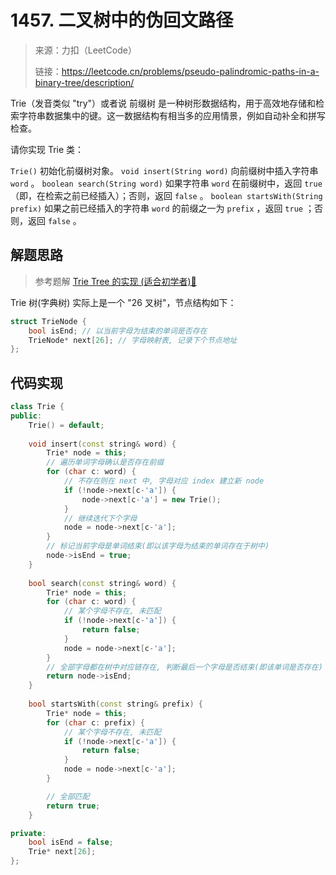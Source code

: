 ﻿# 1457. 二叉树中的伪回文路径
> 来源：力扣（LeetCode）
> 
> 链接：https://leetcode.cn/problems/pseudo-palindromic-paths-in-a-binary-tree/description/

Trie（发音类似 "try"）或者说 前缀树 是一种树形数据结构，用于高效地存储和检索字符串数据集中的键。这一数据结构有相当多的应用情景，例如自动补全和拼写检查。

请你实现 Trie 类：

`Trie()` 初始化前缀树对象。
`void insert(String word)` 向前缀树中插入字符串 `word` 。
`boolean search(String word)` 如果字符串 `word` 在前缀树中，返回 `true`（即，在检索之前已经插入）；否则，返回 `false` 。
`boolean startsWith(String prefix)` 如果之前已经插入的字符串 `word` 的前缀之一为 `prefix` ，返回 `true` ；否则，返回 `false` 。


## 解题思路
> 参考题解 [Trie Tree 的实现 (适合初学者)🌳](https://leetcode.cn/problems/implement-trie-prefix-tree/solutions/98390/trie-tree-de-shi-xian-gua-he-chu-xue-zhe-by-huwt)

Trie 树(字典树) 实际上是一个 "26 叉树"，节点结构如下：
```cpp
struct TrieNode {
    bool isEnd; // 以当前字母为结束的单词是否存在
    TrieNode* next[26]; // 字母映射表, 记录下个节点地址
};
```

## 代码实现
```cpp
class Trie {
public:
    Trie() = default;
    
    void insert(const string& word) {
        Trie* node = this;
        // 遍历单词字母确认是否存在前缀
        for (char c: word) {
            // 不存在则在 next 中, 字母对应 index 建立新 node 
            if (!node->next[c-'a']) {
                node->next[c-'a'] = new Trie();
            }
            // 继续迭代下个字母
            node = node->next[c-'a'];
        }
        // 标记当前字母是单词结束(即以该字母为结束的单词存在于树中)
        node->isEnd = true;
    }
    
    bool search(const string& word) {
        Trie* node = this;
        for (char c: word) {
            // 某个字母不存在, 未匹配
            if (!node->next[c-'a']) {
                return false;
            }
            node = node->next[c-'a'];
        }
        // 全部字母都在树中对应链存在, 判断最后一个字母是否结束(即该单词是否存在)
        return node->isEnd;
    }
    
    bool startsWith(const string& prefix) {
        Trie* node = this;
        for (char c: prefix) {
            // 某个字母不存在, 未匹配
            if (!node->next[c-'a']) {
                return false;
            }
            node = node->next[c-'a'];
        }

        // 全部匹配
        return true;
    }

private:
    bool isEnd = false;
    Trie* next[26];
};
```




